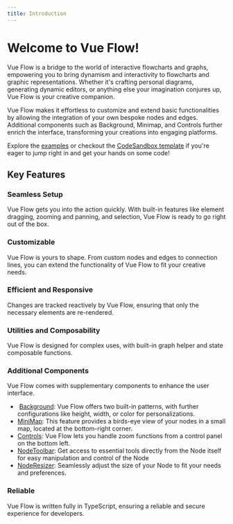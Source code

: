 ```yaml
---
title: Introduction
---
```


<script setup>
import PowerPlug from '~icons/mdi/power-plug';
import Flash from '~icons/mdi/flash';
import Lifebuoy from '~icons/mdi/lifebuoy';
import Puzzle from '~icons/mdi/puzzle';
import Speedometer from '~icons/mdi/speedometer';
import Cogs from '~icons/mdi/cogs';
import CubeOutline from '~icons/mdi/cube-outline';
import Image from '~icons/mdi/image';
import MapMarkerPath from '~icons/mdi/map-marker-path';
import Gamepad from '~icons/mdi/gamepad';
import Wrench from '~icons/mdi/wrench';
import ArrowExpand from '~icons/mdi/arrow-expand';
import LockCheck from '~icons/mdi/lock-check';
</script>

# Welcome to Vue Flow!

Vue Flow is a bridge to the world of interactive flowcharts and graphs, empowering you to bring dynamism and
interactivity to flowcharts and graphic representations.
Whether it's crafting personal diagrams, generating dynamic editors, or anything else your imagination conjures up, Vue
Flow is your creative companion.

Vue Flow makes it effortless to customize and extend basic functionalities by allowing the integration of your own
bespoke nodes and edges.
Additional components such as Background, Minimap, and Controls further enrich the interface,
transforming your creations into engaging platforms.

Explore the [examples](/examples/) or checkout the [CodeSandbox template](https://codesandbox.io/p/sandbox/vue-flow-basic-gfgro4) if you're eager to jump right in and get your hands on some code!

## <span class="flex gap-2 items-center"><Flash class="text-yellow-500" /> Key Features</span>

### <span class="flex gap-2 items-center"><Lifebuoy class="text-red-500" /> Seamless Setup</span>

Vue Flow gets you into the action quickly. With built-in features like element dragging, zooming and panning, and
selection, Vue Flow is ready to go right out of the box.

### <span class="flex gap-2 items-center"><Puzzle class="text-green-500" /> Customizable</span>

Vue Flow is yours to shape. From custom nodes and edges to connection lines, you can extend the functionality of Vue
Flow to fit your creative needs.

### <span class="flex gap-2 items-center"><Speedometer class="text-" /> Efficient and Responsive</span>

Changes are tracked reactively by Vue Flow, ensuring that only the necessary elements are re-rendered.

### <span class="flex gap-2 items-center"><Cogs class="text-gray-400" /> Utilities and Composability</span>

Vue Flow is designed for complex uses, with built-in graph helper and state composable functions.

### <span class="flex gap-2 items-center"><CubeOutline class="text-accent" /> Additional Components</span>

Vue Flow comes with supplementary components to enhance the user interface.

- <Image class="text-blue-500" /> [Background](/guide/components/background): Vue Flow offers two built-in patterns, with further configurations like
  height, width, or color for personalizations.
- <MapMarkerPath class="text-pink-500" /> [MiniMap](/guide/components/minimap): This feature provides a birds-eye view of your nodes in a small map,
  located at the bottom-right corner.
- <Gamepad class="text-purple-500" /> [Controls](/guide/components/controls): Vue Flow lets you handle zoom functions from a control panel on the bottom
  left.
- <Wrench class="text-fuchsia-500" /> [NodeToolbar](/guide/components/node-toolbar): Get access to essential tools directly from the Node itself for easy manipulation and control of the Node
- <ArrowExpand class="text-yellow-500" /> [NodeResizer](/guide/components/node-resizer): Seamlessly adjust the size of your Node to fit your needs and preferences.

### <span class="flex gap-2 items-center"><LockCheck class="text-blue-500" /> Reliable</span>

Vue Flow is written fully in TypeScript, ensuring a reliable and secure experience for developers.
